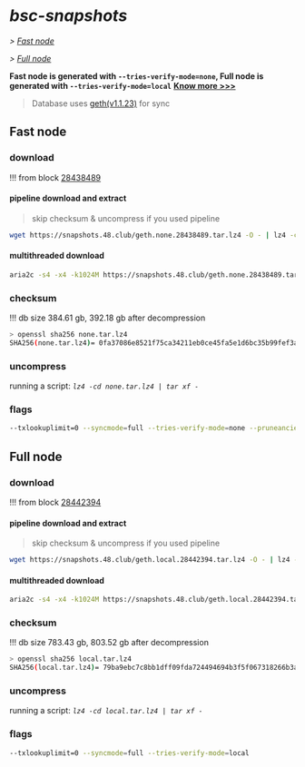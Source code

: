 # *bsc-snapshots*


*\> [Fast node](#fast-node)*

*\> [Full node](#full-node)*

**Fast node is generated with `--tries-verify-mode=none`, Full node is generated with `--tries-verify-mode=local`**
**[Know more >>>](https://github.com/bnb-chain/bsc/pull/926)**

> Database uses [geth(v1.1.23)](https://github.com/bnb-chain/bsc/releases/tag/v1.1.23) for sync


## Fast node

### download

<!-- begin_none -->

!!! from block [28438489](https://bscscan.com/block/28438489)

#### pipeline download and extract
> skip checksum & uncompress if you used pipeline
```bash
wget https://snapshots.48.club/geth.none.28438489.tar.lz4 -O - | lz4 -cd | tar xf -
```

#### multithreaded download

```bash
aria2c -s4 -x4 -k1024M https://snapshots.48.club/geth.none.28438489.tar.lz4 -o none.tar.lz4
```


### checksum

!!! db size 384.61 gb, 392.18 gb after decompression
```bash
> openssl sha256 none.tar.lz4
SHA256(none.tar.lz4)= 0fa37086e8521f75ca34211eb0ce45fa5e1d6bc35b99fef3a8e68feaf956556e
```

<!-- end_none -->

### uncompress


running a script: _`lz4 -cd none.tar.lz4 | tar xf -`_


### flags


```bash
--txlookuplimit=0 --syncmode=full --tries-verify-mode=none --pruneancient=true --diffblock=5000
```


## Full node


### download

<!-- begin_local -->

!!! from block [28442394](https://bscscan.com/block/28442394)

#### pipeline download and extract
> skip checksum & uncompress if you used pipeline
```bash
wget https://snapshots.48.club/geth.local.28442394.tar.lz4 -O - | lz4 -cd | tar xf -
```

#### multithreaded download

```bash
aria2c -s4 -x4 -k1024M https://snapshots.48.club/geth.local.28442394.tar.lz4 -o local.tar.lz4
```


### checksum

!!! db size 783.43 gb, 803.52 gb after decompression
```bash
> openssl sha256 local.tar.lz4
SHA256(local.tar.lz4)= 79ba9ebc7c8bb1dff09fda724494694b3f5f067318266b3aed8906b2c30bd840
```

<!-- end_local -->


### uncompress


running a script: _`lz4 -cd local.tar.lz4 | tar xf -`_


### flags


```bash
--txlookuplimit=0 --syncmode=full --tries-verify-mode=local
```
